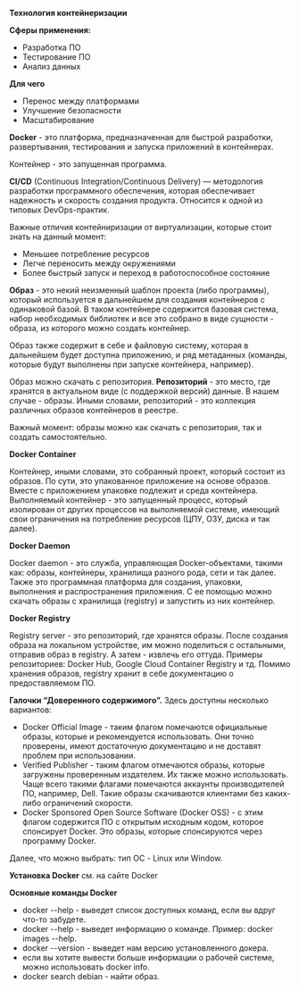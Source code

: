 **Технология контейнеризации**

**Сферы применения:**
- Разработка ПО
- Тестирование ПО
- Анализ данных

**Для чего**
- Перенос между платформами
- Улучшение безопасности
- Масштабирование

**Docker** - это платформа, предназначенная для быстрой разработки, развертывания, тестирования и запуска приложений в контейнерах.

Контейнер - это запущенная программа.

**CI/CD** (Continuous Integration/Continuous Delivery) — методология разработки программного обеспечения, которая обеспечивает надежность и скорость создания продукта. Относится к одной из типовых DevOps-практик.

Важные отличия контейниризации от виртуализации, которые стоит знать на данный момент:
- Меньшее потребление ресурсов
- Легче переносить между окружениями
- Более быстрый запуск и переход в работоспособное состояние

**Образ** - это некий неизменный шаблон проекта (либо программы), который
используется в дальнейшем для создания контейнеров с одинаковой базой. В таком контейнере содержится базовая система, набор необходимых библиотек и все это собрано в виде сущности - образа, из которого можно создать контейнер.

Образ также содержит в себе и файловую систему, которая в дальнейшем
будет доступна приложению, и ряд метаданных (команды, которые будут
выполнены при запуске контейнера, например).

Образ можно скачать с репозитория. **Репозиторий** - это место, где хранятся в актуальном виде (с поддержкой версий) данные. В нашем случае - образы. Иными словами, репозиторий - это коллекция различных образов контейнеров в реестре.

Важный момент: образы можно как скачать с репозитория, так и создать
самостоятельно.

**Docker Container**

Контейнер, иными словами, это собранный проект, который состоит из
образов. По сути, это упакованное приложение на основе образов. Вместе с
приложением упаковке подлежит и среда контейнера. Выполняемый контейнер -
это запущенный процесс, который изолирован от других процессов на выполняемой системе, имеющий свои ограничения на потребление ресурсов (ЦПУ, ОЗУ, диска и так далее).

**Docker Daemon**

Docker daemon - это служба, управляющая Docker-объектами, такими как:
образы, контейнеры, хранилища разного рода, сети и так далее. Также это
программная платформа для создания, упаковки, выполнения и распространения
приложения. С ее помощью можно скачать образы с хранилища (registry) и
запустить из них контейнер.

**Docker Registry**

Registry server - это репозиторий, где хранятся образы. После создания образа на локальном устройстве, им можно поделиться с остальными, отправив образ в registry. А затем - извлечь его оттуда. Примеры репозиториев: Docker Hub, Google Cloud Container Registry и тд.
Помимо хранения образов, registry хранит в себе документацию о
предоставляемом ПО.

**Галочки “Доверенного содержимого”.**
 Здесь доступны несколько вариантов:
- Docker Official Image - таким флагом помечаются официальные образы,
которые и рекомендуется использовать. Они точно проверены, имеют
достаточную документацию и не доставят проблем при использовании.
- Verified Publisher - таким флагом отмечаются образы, которые загружены
проверенным издателем. Их также можно использовать. Чаще всего такими
флагами помечаются аккаунты производителей ПО, например, Dell. Такие
образы скачиваются клиентами без каких-либо ограничений скорости.
- Docker Sponsored Open Source Software (Docker OSS) - с этим флагом
содержится ПО с открытым исходным кодом, которое спонсирует Docker. Это
образы, которые спонсируются через программу Docker.

Далее, что можно выбрать: тип ОС - Linux или Window.

**Установка Docker**
см. на сайте Docker

**Основные команды Docker**

- docker --help - выведет список доступных команд, если вы вдруг что-то
забудете.
- docker <command> --help - выведет информацию о команде. Пример: docker
images --help.
- docker --version - выведет нам версию установленного докера.
- если вы хотите вывести больше информации о рабочей системе, можно
использовать docker info.
- docker search debian -  найти образ.
